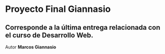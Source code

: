 # Proyecto Final Giannasio

## Corresponde a la última entrega relacionada con el curso de Desarrollo Web.

Autor **Marcos Giannasio**